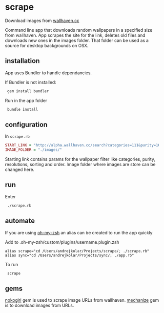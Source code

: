 # scrape
Download images from [wallhaven.cc](http://alpha.wallhaven.cc)

Command line app that downloads random wallpapers in a specified size from wallhaven. App scrapes the site for the link, deletes old files and downloads new ones in the images folder. That folder can be used as a source for desktop backgrounds on OSX.

## installation
App uses Bundler to handle dependancies.

If Bundler is not installed:
```bash
 gem install bundler
```

Run in the app folder
```bash
 bundle install
```

## configuration
In `scrape.rb`
```ruby
START_LINK = "http://alpha.wallhaven.cc/search?categories=111&purity=100&resolutions=2560x1440&sorting=random&order=desc"
IMAGE_FOLDER = "./images/"
```
Starting link contains params for the wallpaper filter like categories, purity, resolutions, sorting and order. Image folder where images are store can be changed here.

## run
Enter
```bash
 ./scrape.rb
```

## automate
If you are using [oh-my-zsh](https://github.com/robbyrussell/oh-my-zsh) an alias can be created to run the app quickly

Add to .oh-my-zsh/custom/plugins/username.plugin.zsh
```
alias scrape="cd /Users/andrejkolar/Projects/scrape/; ./scrape.rb"
alias sync="cd /Users/andrejkolar/Projects/sync/; ./app.rb"
```

To run
```bash
 scrape
```

## gems
[nokogiri](https://github.com/skorks/escort) gem is used to scrape image URLs from wallhaven.
[mechanize](https://github.com/JEG2/highline) gem is to download images from URLs.
